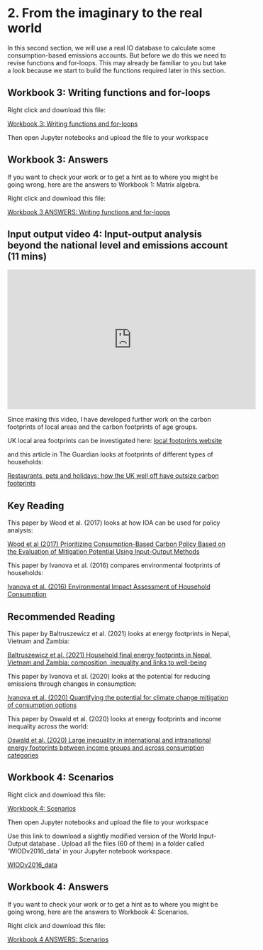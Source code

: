 # 2. From the imaginary to the real world

In this second section, we will use a real IO database to calculate some consumption-based emissions accounts. But before we do this we need to revise functions and for-loops. This may already be familiar to you but take a look because we start to build the functions required later in this section.

## Workbook 3: Writing functions and for-loops

Right click and download this file:

<a href="https://dataverse.harvard.edu/api/access/datafile/8080210" download>
  Workbook 3: Writing functions and for-loops
</a>

Then open Jupyter notebooks and upload the file to your workspace

## Workbook 3: Answers

If you want to check your work or to get a hint as to where you might be going wrong, here are the answers to Workbook 1: Matrix algebra.

Right click and download this file:

<a href="https://dataverse.harvard.edu/api/access/datafile/8080212" download>
  Workbook 3 ANSWERS: Writing functions and for-loops 
</a>

## Input output video 4: Input-output analysis beyond the national level and emissions account (11 mins)

<iframe width="560" height="315" src="https://www.youtube.com/embed/ohwT3OZsGjY?si=HXrPQM2kxIb8H1VI" title="YouTube video player" frameborder="0" allow="accelerometer; autoplay; clipboard-write; encrypted-media; gyroscope; picture-in-picture; web-share" allowfullscreen></iframe>


Since making this video, I have developed further work on the carbon footprints of local areas and the carbon footprints of age groups.

UK local area footprints can be investigated here: 
<a href="https://localfootprint.uk/">
  local footprints website
</a>

and this article in The Guardian looks at footprints of different types of households: 

<a href="https://www.theguardian.com/environment/2023/nov/20/restaurants-pets-holidays-how-uk-well-off-have-outsize-carbon-footprints">
 Restaurants, pets and holidays: how the UK well off have outsize carbon footprints
</a>

## Key Reading

This paper by Wood et al. (2017) looks at how IOA can be used for policy analysis:

<a href="https://onlinelibrary.wiley.com/doi/full/10.1111/jiec.12702" download>
  Wood et al (2017) Prioritizing Consumption-Based Carbon Policy Based on the Evaluation of Mitigation Potential Using Input-Output Methods 
</a>

This paper by Ivanova et al. (2016) compares environmental footprints of households:

<a href="https://onlinelibrary.wiley.com/doi/abs/10.1111/jiec.12371" download>
  Ivanova et al. (2016) Environmental Impact Assessment of Household Consumption 
</a>

## Recommended Reading

This paper by Baltruszewicz et al. (2021) looks at energy footprints in Nepal, Vietnam and Zambia:

<a href="https://iopscience.iop.org/article/10.1088/1748-9326/abd588/meta" download>
  Baltruszewicz et al. (2021) Household final energy footprints in Nepal, Vietnam and Zambia: composition, inequality and links to well-being
</a>

This paper by Ivanova et al. (2020) looks at the potential for reducing emissions through changes in consumption:

<a href="https://iopscience.iop.org/article/10.1088/1748-9326/ab8589" download>
  Ivanova et al. (2020) Quantifying the potential for climate change mitigation of consumption options
</a>

This paper by Oswald et al. (2020) looks at energy footprints and income inequality across the world:

<a href="https://www.nature.com/articles/s41560-020-0579-8" download>
  Oswald et al. (2020) Large inequality in international and intranational energy footprints between income groups and across consumption categories
</a>

## Workbook 4: Scenarios

Right click and download this file:

<a href="https://dataverse.harvard.edu/api/access/datafile/8080214" download>
  Workbook 4: Scenarios
</a>

Then open Jupyter notebooks and upload the file to your workspace

Use this link to download a slightly modified version of the World Input-Output database . Upload all the files (60 of them) in a folder called 'WIODv2016_data' in your Jupyter notebook workspace.

<a href="https://doi.org/10.7910/DVN/MVBLPH" download>
  WIODv2016_data
</a>

## Workbook 4: Answers

If you want to check your work or to get a hint as to where you might be going wrong, here are the answers to Workbook 4: Scenarios.

Right click and download this file:

<a href="https://dataverse.harvard.edu/api/access/datafile/8080216" download>
  Workbook 4 ANSWERS: Scenarios 
</a>
